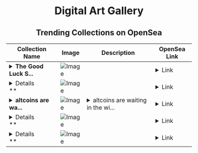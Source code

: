 <div align="center">

# Digital Art Gallery

## Trending Collections on OpenSea

| Collection Name                       | Image                                                                                     | Description                       | OpenSea Link                                                                                          |
|---------------------------------------|-------------------------------------------------------------------------------------------|-----------------------------------|--------------------------------------------------------------------------------------------------------|
| **<details><summary>The Good Luck S...</summary>The Good Luck Sports Betting Doll Collection</details>** | ![Image](https://i.seadn.io/s/raw/files/f9cd788be04262d69dd4f01d17ce45eb.jpg?w=500&auto=format?w=200&auto=format) |  | <details><summary>Link</summary>[The Good Luck Sports Betting Doll Collection](https://opensea.io/collection/the-good-luck-sports-betting-doll-collection)</details> |
| **<details><summary>* 5O,OOO USD FO...</summary>* 5O,OOO USD FOR FREE</details>** | ![Image](https://i.seadn.io/s/raw/files/fd14db821eada98b2a697e94e927f634.png?w=500&auto=format?w=200&auto=format) |  | <details><summary>Link</summary>[* 5O,OOO USD FOR FREE](https://opensea.io/collection/5o-ooo-usd-for-free-3948)</details> |
| **<details><summary>altcoins are wa...</summary>altcoins are waiting in the wings</details>** | ![Image](https://i.seadn.io/s/raw/files/9409415c04780c4ae517e33a07faff55.jpg?w=500&auto=format?w=200&auto=format) | <details><summary>altcoins are waiting in the wi...</summary>altcoins are waiting in the wings</details> | <details><summary>Link</summary>[altcoins are waiting in the wings](https://opensea.io/collection/altcoins-are-waiting-in-the-wings)</details> |
| **<details><summary>* 5O,OOO USD FO...</summary>* 5O,OOO USD FOR FREE</details>** | ![Image](https://i.seadn.io/s/raw/files/ed695463dda71180d36dd7364ca8bd93.png?w=500&auto=format?w=200&auto=format) |  | <details><summary>Link</summary>[* 5O,OOO USD FOR FREE](https://opensea.io/collection/5o-ooo-usd-for-free-3947)</details> |
| **<details><summary>* 5O,OOO USD FO...</summary>* 5O,OOO USD FOR FREE</details>** | ![Image](https://i.seadn.io/s/raw/files/961dbb9dd9b9598753ecb54e1917c480.png?w=500&auto=format?w=200&auto=format) |  | <details><summary>Link</summary>[* 5O,OOO USD FOR FREE](https://opensea.io/collection/5o-ooo-usd-for-free-3946)</details> |

</div>